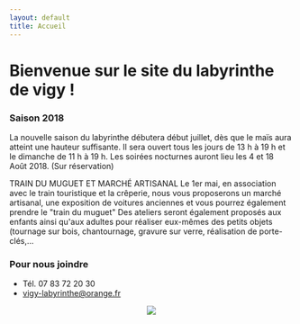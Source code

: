 ```yaml
---
layout: default
title: Accueil
---
```


<h1> Bienvenue sur le site du labyrinthe de vigy ! </h1>

### Saison 2018

La nouvelle saison du labyrinthe débutera début juillet, dès que le maïs aura atteint une hauteur suffisante.
Il sera ouvert tous les jours de 13 h à 19 h et le dimanche de 11 h à 19 h.
Les soirées nocturnes auront lieu les 4 et 18 Août 2018.
(Sur réservation)

TRAIN DU MUGUET ET MARCHÉ ARTISANAL
Le 1er mai, en association avec le train touristique et la crêperie, nous vous proposerons un marché artisanal, une exposition de voitures anciennes et vous pourrez également prendre le "train du muguet" Des ateliers seront également proposés aux enfants ainsi qu'aux adultes pour réaliser eux-mêmes des petits objets (tournage sur bois, chantournage, gravure sur verre, réalisation de porte-clés,...  

### Pour nous joindre
* Tél. 07 83 72 20 30
* vigy-labyrinthe@orange.fr

<center>
<img src="{{ site.baseurl }}public/img/oie.jpg">
</center>
